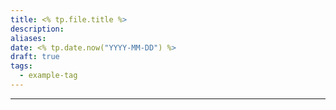```yaml
---
title: <% tp.file.title %>
description: 
aliases: 
date: <% tp.date.now("YYYY-MM-DD") %>
draft: true
tags:
  - example-tag
---
```

---
